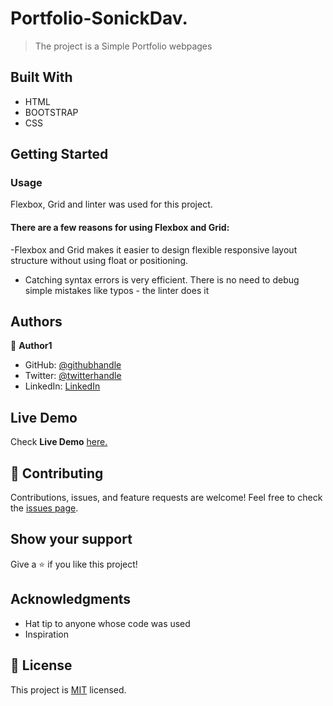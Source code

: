 # Portfolio-SonickDav.
> The project is a Simple Portfolio webpages

## Built With
- HTML 
- BOOTSTRAP
- CSS
## Getting Started
   ### Usage
  Flexbox, Grid and linter was used for this project. 
   #### There are a few reasons for using Flexbox and Grid:
   -Flexbox and Grid makes it easier to design flexible responsive layout structure without using float or positioning.
   - Catching syntax errors is very efficient. There is no need to debug simple mistakes like typos - the linter does it 
## Authors
:bust_in_silhouette: **Author1**
- GitHub: [@githubhandle](https://github.com/davmba)
- Twitter: [@twitterhandle](https://twitter.com/dave_Mba)
- LinkedIn: [LinkedIn](https://www.linkedin.com/in/david-mba-401b281b5/)
## Live Demo
Check **Live Demo** [here.](https://davmba.github.io/My-Portfolio-DaveMba/)
## :handshake: Contributing
Contributions, issues, and feature requests are welcome!
Feel free to check the [issues page](https://github.com/davmba/Hello-Microverse-Set-up/issues).
## Show your support
Give a :star:️ if you like this project!
## Acknowledgments
- Hat tip to anyone whose code was used
- Inspiration
## :memo: License
This project is [MIT](./MIT.md) licensed.
